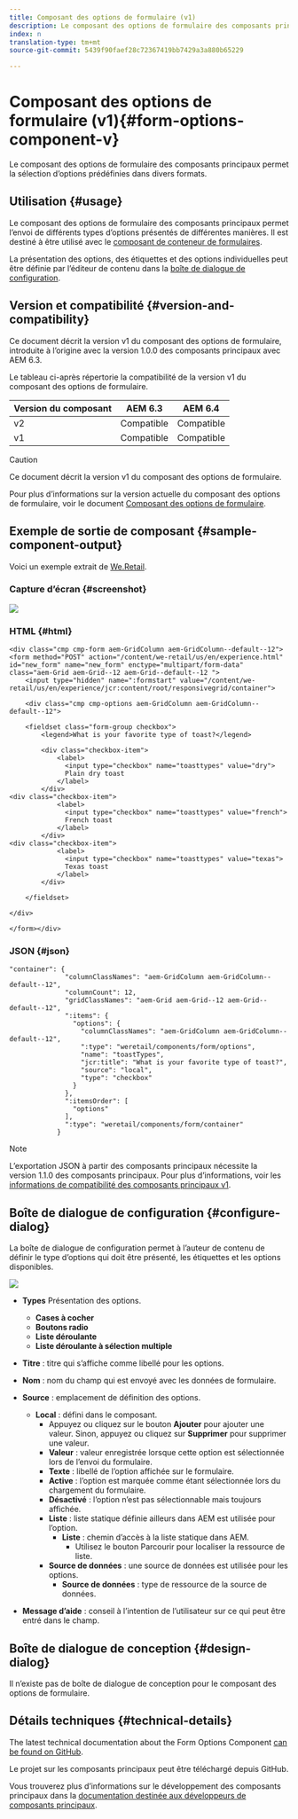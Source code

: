 ```yaml
---
title: Composant des options de formulaire (v1)
description: Le composant des options de formulaire des composants principaux permet la sélection d’options prédéfinies dans divers formats.
index: n
translation-type: tm+mt
source-git-commit: 5439f90faef28c72367419bb7429a3a880b65229

---
```



# Composant des options de formulaire (v1){#form-options-component-v}

Le composant des options de formulaire des composants principaux permet la sélection d’options prédéfinies dans divers formats.

## Utilisation {#usage}

Le composant des options de formulaire des composants principaux permet l’envoi de différents types d’options présentés de différentes manières. Il est destiné à être utilisé avec le [composant de conteneur de formulaires](form-container.md).

La présentation des options, des étiquettes et des options individuelles peut être définie par l’éditeur de contenu dans la [boîte de dialogue de configuration](form-options-v1.md#main-pars_title).

## Version et compatibilité {#version-and-compatibility}

Ce document décrit la version v1 du composant des options de formulaire, introduite à l’origine avec la version 1.0.0 des composants principaux avec AEM 6.3.

Le tableau ci-après répertorie la compatibilité de la version v1 du composant des options de formulaire.

| Version du composant | AEM 6.3 | AEM 6.4 |
|--- |--- |--- |
| v2 | Compatible | Compatible |
| v1 | Compatible | Compatible |

>[!CAUTION]
>
>Ce document décrit la version v1 du composant des options de formulaire.
>
>Pour plus d’informations sur la version actuelle du composant des options de formulaire, voir le document [Composant des options de formulaire](form-options.md).

## Exemple de sortie de composant {#sample-component-output}

Voici un exemple extrait de [We.Retail](https://helpx.adobe.com/experience-manager/6-4/sites/developing/using/we-retail.html).

### Capture d’écran {#screenshot}

![](assets/chlimage_1-89.png)

### HTML {#html}

```
<div class="cmp cmp-form aem-GridColumn aem-GridColumn--default--12">
<form method="POST" action="/content/we-retail/us/en/experience.html" id="new_form" name="new_form" enctype="multipart/form-data" class="aem-Grid aem-Grid--12 aem-Grid--default--12 ">
    <input type="hidden" name=":formstart" value="/content/we-retail/us/en/experience/jcr:content/root/responsivegrid/container">
    
    <div class="cmp cmp-options aem-GridColumn aem-GridColumn--default--12">

    <fieldset class="form-group checkbox">
        <legend>What is your favorite type of toast?</legend>
        
        <div class="checkbox-item">
            <label>
              <input type="checkbox" name="toasttypes" value="dry">
              Plain dry toast
            </label>
        </div>
<div class="checkbox-item">
            <label>
              <input type="checkbox" name="toasttypes" value="french">
              French toast
            </label>
        </div>
<div class="checkbox-item">
            <label>
              <input type="checkbox" name="toasttypes" value="texas">
              Texas toast
            </label>
        </div>

    </fieldset>
    
</div>
    
</form></div>
```

### JSON {#json}

```
"container": {
              "columnClassNames": "aem-GridColumn aem-GridColumn--default--12",
              "columnCount": 12,
              "gridClassNames": "aem-Grid aem-Grid--12 aem-Grid--default--12",
              ":items": {
                "options": {
                  "columnClassNames": "aem-GridColumn aem-GridColumn--default--12",
                  ":type": "weretail/components/form/options",
                  "name": "toastTypes",
                  "jcr:title": "What is your favorite type of toast?",
                  "source": "local",
                  "type": "checkbox"
                }
              },
              ":itemsOrder": [
                "options"
              ],
              ":type": "weretail/components/form/container"
            }
```

>[!NOTE]
>
>L’exportation JSON à partir des composants principaux nécessite la version 1.1.0 des composants principaux. Pour plus d’informations, voir les [informations de compatibilité des composants principaux v1](versions.md#main-pars_title_236368006).

## Boîte de dialogue de configuration {#configure-dialog}

La boîte de dialogue de configuration permet à l’auteur de contenu de définir le type d’options qui doit être présenté, les étiquettes et les options disponibles.

![](assets/chlimage_1-90.png)

* **Types**
Présentation des options.

   * **Cases à cocher**
   * **Boutons radio**
   * **Liste déroulante**
   * **Liste déroulante à sélection multiple**

* **Titre** : titre qui s’affiche comme libellé pour les options.
* **Nom** : nom du champ qui est envoyé avec les données de formulaire.
* **Source** : emplacement de définition des options.

   * **Local** : défini dans le composant.
      * Appuyez ou cliquez sur le bouton **Ajouter** pour ajouter une valeur. Sinon, appuyez ou cliquez sur **Supprimer** pour supprimer une valeur.
      * **Valeur** : valeur enregistrée lorsque cette option est sélectionnée lors de l’envoi du formulaire.
      * **Texte** : libellé de l’option affichée sur le formulaire.
      * **Active** : l’option est marquée comme étant sélectionnée lors du chargement du formulaire.
      * **Désactivé** : l’option n’est pas sélectionnable mais toujours affichée.
      * **Liste** : liste statique définie ailleurs dans AEM est utilisée pour l’option.
         * **Liste** : chemin d’accès à la liste statique dans AEM.
            * Utilisez le bouton Parcourir pour localiser la ressource de liste.
      * **Source de données** : une source de données est utilisée pour les options.
         * **Source de données** : type de ressource de la source de données.
* **Message d’aide** : conseil à l’intention de l’utilisateur sur ce qui peut être entré dans le champ.

## Boîte de dialogue de conception {#design-dialog}

Il n’existe pas de boîte de dialogue de conception pour le composant des options de formulaire.

## Détails techniques {#technical-details}

The latest technical documentation about the Form Options Component [can be found on GitHub](https://github.com/adobe/aem-core-wcm-components/tree/master/content/src/content/jcr_root/apps/core/wcm/components/form/options/v1/options).

Le projet sur les composants principaux peut être téléchargé depuis GitHub.

Vous trouverez plus d’informations sur le développement des composants principaux dans la [documentation destinée aux développeurs de composants principaux](developing.md).
